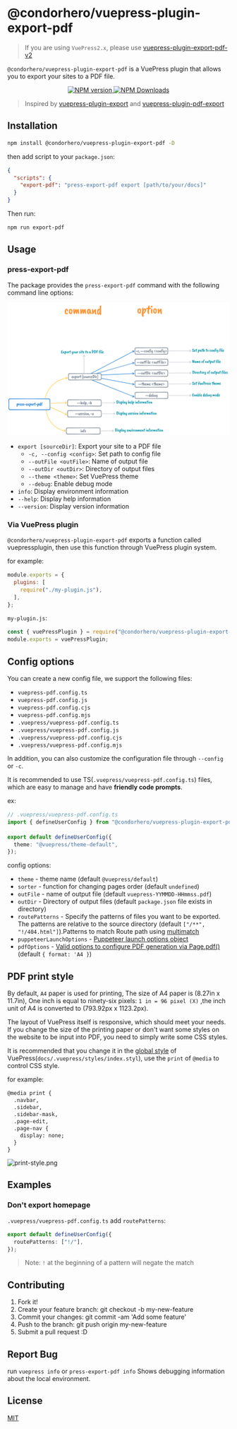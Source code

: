 # @condorhero/vuepress-plugin-export-pdf

> If you are using `VuePress2.x`, please use [vuepress-plugin-export-pdf-v2](https://github.com/condorheroblog/vuepress-plugin/blob/main/packages/vuepress-plugin-export-pdf-v2/README.md)

`@condorhero/vuepress-plugin-export-pdf` is a VuePress plugin that allows you to export your sites to a PDF file.

<p align="center">
    <a href="https://www.npmjs.com/package/@condorhero/vuepress-plugin-export-pdf" target="__blank">
        <img src="https://img.shields.io/npm/v/@condorhero/vuepress-plugin-export-pdf.svg?color=a1b858" alt="NPM version">
    </a>
    <a href="https://www.npmjs.com/package/@condorhero/vuepress-plugin-export-pdf" target="__blank">
        <img alt="NPM Downloads" src="https://img.shields.io/npm/dm/@condorhero/vuepress-plugin-export-pdf.svg?color=50a36f">
    </a>
    <br />
</p>

> Inspired by [vuepress-plugin-export](https://github.com/ulivz/vuepress-plugin-export) and [vuepress-plugin-pdf-export](https://github.com/SnowdogApps/vuepress-plugin-pdf-export)

## Installation

```sh
npm install @condorhero/vuepress-plugin-export-pdf -D
```
then add script to your `package.json`:

```json
{
  "scripts": {
    "export-pdf": "press-export-pdf export [path/to/your/docs]"
  }
}
```

Then run:

```sh
npm run export-pdf
```
## Usage

### press-export-pdf

The package provides the `press-export-pdf` command with the following command line options:

![vuepress-plugin-export-pdf.png](./assets/vuepress-plugin-export-pdf.png)

- `export [sourceDir]`: Export your site to a PDF file
  - `-c, --config <config>`: Set path to config file
  - `--outFile <outFile>`: Name of output file
  - `--outDir <outDir>`: Directory of output files
  - `--theme <theme>`: Set VuePress theme
  - `--debug`: Enable debug mode
- `info`: Display environment information
- `--help`: Display help information
- `--version`: Display version information

### Via VuePress plugin

`@condorhero/vuepress-plugin-export-pdf` exports a function called vuepressplugin, then use this function through VuePress plugin system.

for example:

```js
module.exports = {
  plugins: [
    require("./my-plugin.js"),
  ],
};
```

`my-plugin.js`:

```js
const { vuePressPlugin } = require("@condorhero/vuepress-plugin-export-pdf");
module.exports = vuePressPlugin;
```

## Config options

You can create a new config file, we support the following files:

- `vuepress-pdf.config.ts`
- `vuepress-pdf.config.js`
- `vuepress-pdf.config.cjs`
- `vuepress-pdf.config.mjs`
- `.vuepress/vuepress-pdf.config.ts`
- `.vuepress/vuepress-pdf.config.js`
- `.vuepress/vuepress-pdf.config.cjs`
- `.vuepress/vuepress-pdf.config.mjs`

In addition, you can also customize the configuration file through `--config` or `-c`.

It is recommended to use TS(`.vuepress/vuepress-pdf.config.ts`) files, which are easy to manage and have **friendly code prompts**.

ex:

```ts
// .vuepress/vuepress-pdf.config.ts
import { defineUserConfig } from "@condorhero/vuepress-plugin-export-pdf";

export default defineUserConfig({
  theme: "@vuepress/theme-default",
});
```

config options:

- `theme` - theme name (default `@vuepress/default`)
- `sorter` - function for changing pages order (default `undefined`)
- `outFile` - name of output file (default `vuepress-YYMMDD-HHmmss.pdf`)
- `outDir` - Directory of output files (default `package.json` file exists in directory)
- `routePatterns` - Specify the patterns of files you want to be exported. The patterns are relative to the source directory (default `["/**", "!/404.html"]`).Patterns to match Route path using [multimatch](https://github.com/sindresorhus/multimatch)
- `puppeteerLaunchOptions` - [Puppeteer launch options object](https://github.com/puppeteer/puppeteer/blob/main/docs/api/puppeteer.puppeteerlaunchoptions.md)
- `pdfOptions` - [Valid options to configure PDF generation via Page.pdf()](https://github.com/puppeteer/puppeteer/blob/main/docs/api/puppeteer.pdfoptions.md) (default `{ format: 'A4 }`)

## PDF print style

By default, `A4` paper is used for printing, The size of A4 paper is (8.27in x 11.7in), One inch is equal to ninety-six pixels: `1 in = 96 pixel (X)` ,the inch unit of A4 is converted to (793.92px x 1123.2px).

The layout of VuePress itself is responsive, which should meet your needs. If you change the size of the printing paper or don't want some styles on the website to be input into PDF, you need to simply write some CSS styles.

It is recommended that you change it in the [global style](https://vuepress.vuejs.org/guide/directory-structure.html#default-page-routing) of VuePress(`docs/.vuepress/styles/index.styl`), use the `print` of `@media` to control CSS style.

for example:

```styl
@media print {
  .navbar,
  .sidebar,
  .sidebar-mask,
  .page-edit,
  .page-nav {
    display: none;
  }
}
```

![print-style.png](./assets/print-style.png)

## Examples

### Don't export homepage

`.vuepress/vuepress-pdf.config.ts` add `routePatterns`:

```ts
export default defineUserConfig({
  routePatterns: ["!/"],
});
```

> Note: `!` at the beginning of a pattern will negate the match

## Contributing

1. Fork it!
2. Create your feature branch: git checkout -b my-new-feature
3. Commit your changes: git commit -am 'Add some feature'
4. Push to the branch: git push origin my-new-feature
5. Submit a pull request :D

## Report Bug

run `vuepress info` or `press-export-pdf info` Shows debugging information about the local environment.

## License

[MIT](https://github.com/condorheroblog/vuepress-plugin/blob/main/LICENSE)
